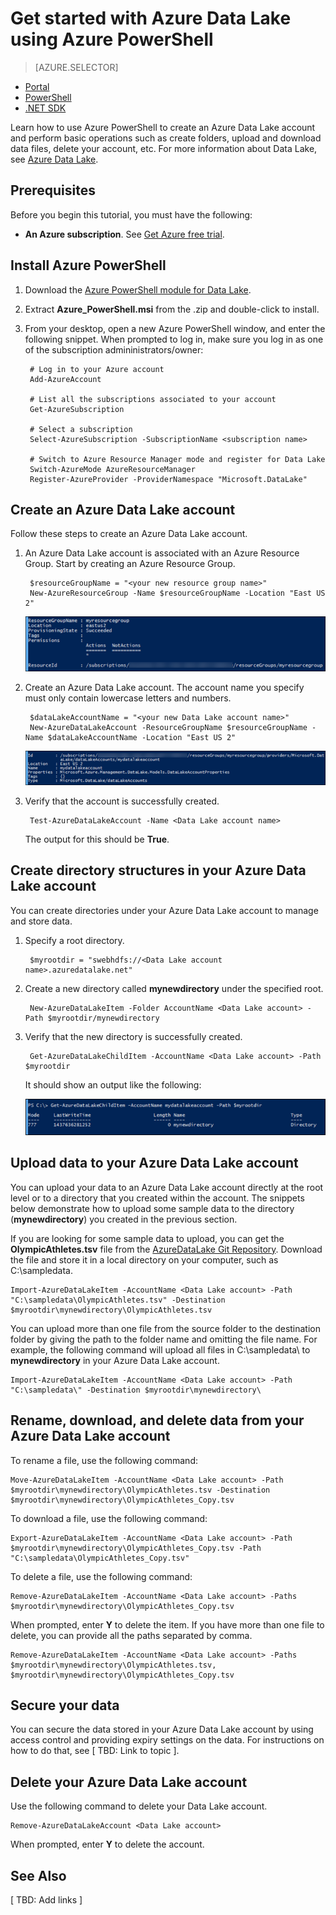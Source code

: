 <properties 
   pageTitle="Get started with Data Lake | Azure" 
   description="Use Azure PowerShell to create a Data Lake account and perform basic operations in the Data Lake" 
   services="data-lake" 
   documentationCenter="" 
   authors="nitinme" 
   manager="paulettm" 
   editor="cgronlun"/>
 
<tags
   ms.service="data-lake"
   ms.devlang="na"
   ms.topic="article"
   ms.tgt_pltfrm="na"
   ms.workload="big-data" 
   ms.date="09/29/2015"
   ms.author="nitinme"/>

# Get started with Azure Data Lake using Azure PowerShell

> [AZURE.SELECTOR]
- [Portal](azure-data-lake-get-started-portal.md)
- [PowerShell](azure-data-lake-get-started-powershell.md)
- [.NET SDK](azure-data-lake-get-started-net-sdk.md)

Learn how to use Azure PowerShell to create an Azure Data Lake account and perform basic operations such as create folders, upload and download data files, delete your account, etc. For more information about Data Lake, see [Azure Data Lake](azure-data-lake-overview.md).

## Prerequisites

Before you begin this tutorial, you must have the following:

- **An Azure subscription**. See [Get Azure free trial](http://azure.microsoft.com/documentation/videos/get-azure-free-trial-for-testing-hadoop-in-hdinsight/).

## Install Azure PowerShell

1. Download the [Azure PowerShell module for Data Lake](https://github.com/MicrosoftBigData/AzureDataLake/releases).

2. Extract **Azure_PowerShell.msi** from the .zip and double-click to install.

3. From your desktop, open a new Azure PowerShell window, and enter the following snippet. When prompted to log in, make sure you log in as one of the subscription admininistrators/owner:

        # Log in to your Azure account
		Add-AzureAccount
        
		# List all the subscriptions associated to your account
		Get-AzureSubscription
		
		# Select a subscription 
		Select-AzureSubscription -SubscriptionName <subscription name>
        
		# Switch to Azure Resource Manager mode and register for Data Lake
		Switch-AzureMode AzureResourceManager
        Register-AzureProvider -ProviderNamespace "Microsoft.DataLake" 


## Create an Azure Data Lake account

Follow these steps to create an Azure Data Lake account.

1. An Azure Data Lake account is associated with an Azure Resource Group. Start by creating an Azure Resource Group.

		$resourceGroupName = "<your new resource group name>"
    	New-AzureResourceGroup -Name $resourceGroupName -Location "East US 2"

	![Create an Azure Resource Group](./media/azure-data-lake-get-started-powershell/ADL.PS.CreateResourceGroup.png "Create an Azure Resource Group")

2. Create an Azure Data Lake account. The account name you specify must only contain lowercase letters and numbers.

		$dataLakeAccountName = "<your new Data Lake account name>"
    	New-AzureDataLakeAccount -ResourceGroupName $resourceGroupName -Name $dataLakeAccountName -Location "East US 2"

	![Create an Azure Data Lake account](./media/azure-data-lake-get-started-powershell/ADL.PS.CreateADLAcc.png "Create an Azure Data Lake account")

3. Verify that the account is successfully created.

		Test-AzureDataLakeAccount -Name <Data Lake account name>

	The output for this should be **True**.

## Create directory structures in your Azure Data Lake account

You can create directories under your Azure Data Lake account to manage and store data. 

1. Specify a root directory.

		$myrootdir = "swebhdfs://<Data Lake account name>.azuredatalake.net"

2. Create a new directory called **mynewdirectory** under the specified root.

		New-AzureDataLakeItem -Folder AccountName <Data Lake account> -Path $myrootdir/mynewdirectory

3. Verify that the new directory is successfully created.

		Get-AzureDataLakeChildItem -AccountName <Data Lake account> -Path $myrootdir

	It should show an output like the following:

	![Verify Directory](./media/azure-data-lake-get-started-powershell/ADL.PS.Verify.Dir.Creation.png "Verify Directory")


## Upload data to your Azure Data Lake account

You can upload your data to an Azure Data Lake account directly at the root level or to a directory that you created within the account. The snippets below demonstrate how to upload some sample data to the directory (**mynewdirectory**) you created in the previous section.

If you are looking for some sample data to upload, you can get the **OlympicAthletes.tsv** file from the [AzureDataLake Git Repository](https://github.com/MicrosoftBigData/AzureDataLake/raw/master/Samples/SampleData/OlympicAthletes.tsv). Download the file and store it in a local directory on your computer, such as  C:\sampledata\.

	Import-AzureDataLakeItem -AccountName <Data Lake account> -Path "C:\sampledata\OlympicAthletes.tsv" -Destination $myrootdir\mynewdirectory\OlympicAthletes.tsv

You can upload more than one file from the source folder to the destination folder by giving the path to the folder name and omitting the file name. For example, the following command will upload all files in C:\sampledata\ to **mynewdirectory** in your Azure Data Lake account.

	Import-AzureDataLakeItem -AccountName <Data Lake account> -Path "C:\sampledata\" -Destination $myrootdir\mynewdirectory\

## Rename, download, and delete data from your Azure Data Lake account

To rename a file, use the following command:

    Move-AzureDataLakeItem -AccountName <Data Lake account> -Path $myrootdir\mynewdirectory\OlympicAthletes.tsv -Destination $myrootdir\mynewdirectory\OlympicAthletes_Copy.tsv

To download a file, use the following command:

	Export-AzureDataLakeItem -AccountName <Data Lake account> -Path $myrootdir\mynewdirectory\OlympicAthletes_Copy.tsv -Path "C:\sampledata\OlympicAthletes_Copy.tsv"

To delete a file, use the following command:

	Remove-AzureDataLakeItem -AccountName <Data Lake account> -Paths $myrootdir\mynewdirectory\OlympicAthletes_Copy.tsv 
	
When prompted, enter **Y** to delete the item. If you have more than one file to delete, you can provide all the paths separated by comma.

	Remove-AzureDataLakeItem -AccountName <Data Lake account> -Paths $myrootdir\mynewdirectory\OlympicAthletes.tsv, $myrootdir\mynewdirectory\OlympicAthletes_Copy.tsv

## Secure your data

You can secure the data stored in your Azure Data Lake account by using access control and providing expiry settings on the data. For instructions on how to do that, see [ TBD: Link to topic ].


## Delete your Azure Data Lake account

Use the following command to delete your Data Lake account.

	Remove-AzureDataLakeAccount <Data Lake account>

When prompted, enter **Y** to delete the account.

	
## See Also

[ TBD: Add links ]